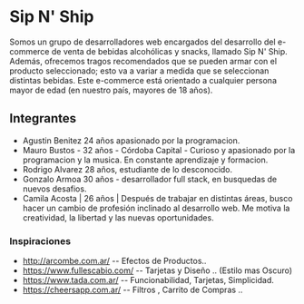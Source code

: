 # Sip N' Ship

Somos un grupo de desarrolladores web encargados del desarrollo del e-commerce de venta de bebidas alcohólicas y snacks, llamado Sip N' Ship. Además, ofrecemos tragos recomendados que se pueden armar con el producto seleccionado; esto va a variar a medida que se seleccionan distintas bebidas. Este e-commerce está orientado a cualquier persona mayor de edad (en nuestro país, mayores de 18 años).


## Integrantes
- Agustin Benitez 24 años apasionado por la programacion.
- Mauro Bustos - 32 años - Córdoba Capital - Curioso y apasionado por la programacion y la musica. En constante aprendizaje y formacion. 
- Rodrigo Alvarez  28 años, estudiante de lo desconocido.
- Gonzalo Armoa 30 años - desarrollador full stack, en busquedas de nuevos desafios.
- Camila Acosta | 26 años | Después de trabajar en distintas áreas, busco hacer un cambio de profesión inclinado al desarrollo web. Me motiva la creatividad, la libertad y las nuevas oportunidades.


### Inspiraciones
- http://arcombe.com.ar/  -- Efectos de Productos.. 
- https://www.fullescabio.com/  -- Tarjetas y Diseño .. (Estilo mas Oscuro)
- https://www.tada.com.ar/ -- Funcionabilidad, Tarjetas, Simplicidad.
- https://cheersapp.com.ar/ -- Filtros , Carrito de Compras ..